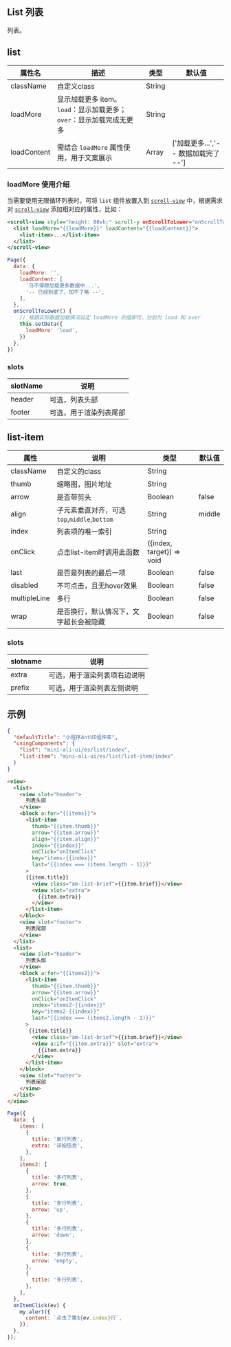 ## List 列表

列表。


## list

| 属性名 | 描述 | 类型 | 默认值 |
| ---- | ---- | ---- | ---- |
| className | 自定义class | String| |
| loadMore | 显示加载更多 item。`load`：显示加载更多；`over`：显示加载完成无更多 | String| |
| loadContent | 需结合 `loadMore` 属性使用，用于文案展示 | Array | ['加载更多...','-- 数据加载完了 --'] |

### loadMore 使用介绍
当需要使用无限循环列表时，可将 `list` 组件放置入到 [`scroll-view`](https://docs.alipay.com/mini/component/scroll-view) 中，根据需求对 [`scroll-view`](https://docs.alipay.com/mini/component/scroll-view) 添加相对应的属性，比如：
```xml
<scroll-view style="height: 80vh;" scroll-y onScrollToLower="onScrollToLower" enable-back-to-top="true">
  <list loadMore="{{loadMore}}" loadContent="{{loadContent}}">
    <list-item>...</list-item>
  </list>
</scroll-view>
```
```javascript
Page({
  data: {
    loadMore: '',
    loadContent: [
      '马不停蹄加载更多数据中...',
      '-- 已经到底了，加不了咯 --',
    ],
  },
  onScrollToLower() {
    // 根据实际数据加载情况设定 loadMore 的值即可，分别为 load 和 over
    this.setData({
      loadMore: 'load',
    })
  },
})
```

### slots

| slotName | 说明 |
| ---- | ---- |
| header | 可选，列表头部 |
| footer | 可选，用于渲染列表尾部 |

## list-item

| 属性 | 说明 | 类型 | 默认值 |
| ---- | ---- | ---- | ---- |
| className | 自定义的class | String | |
| thumb | 缩略图，图片地址 | String |  |
| arrow | 是否带剪头 | Boolean | false |
| align | 子元素垂直对齐，可选`top`,`middle`,`bottom` | String | middle |
| index | 列表项的唯一索引 | String | |
| onClick | 点击list-item时调用此函数 | ({index, target}) => void | |
| last | 是否是列表的最后一项 | Boolean |false |
| disabled | 不可点击，且无hover效果 | Boolean | false |
| multipleLine | 多行 | Boolean | false |
| wrap | 是否换行，默认情况下，文字超长会被隐藏 | Boolean | false |

### slots

| slotname | 说明 |
| ---- | ---- |
| extra | 可选，用于渲染列表项右边说明 |
| prefix | 可选，用于渲染列表左侧说明 |

## 示例

```json
{
  "defaultTitle": "小程序AntUI组件库",
  "usingComponents": {
    "list": "mini-ali-ui/es/list/index",
    "list-item": "mini-ali-ui/es/list/list-item/index"
  }
}
```

```html
<view>
  <list>
    <view slot="header">
      列表头部
    </view>
    <block a:for="{{items}}">
      <list-item
        thumb="{{item.thumb}}"
        arrow="{{item.arrow}}"
        align="{{item.align}}"
        index="{{index}}"
        onClick="onItemClick"
        key="items-{{index}}"
        last="{{index === (items.length - 1)}}"
      >
      {{item.title}}
        <view class="am-list-brief">{{item.brief}}</view>
        <view slot="extra">
          {{item.extra}}
        </view>
      </list-item>
    </block>
    <view slot="footer">
      列表尾部
    </view>
  </list>
  <list>
    <view slot="header">
      列表头部
    </view>
    <block a:for="{{items2}}">
      <list-item
        thumb="{{item.thumb}}"
        arrow="{{item.arrow}}"
        onClick="onItemClick"
        index="items2-{{index}}"
        key="items2-{{index}}"
        last="{{index === (items2.length - 1)}}"
      >
       {{item.title}}
        <view class="am-list-brief">{{item.brief}}</view>
        <view a:if="{{item.extra}}" slot="extra">
          {{item.extra}}
        </view>
      </list-item>
    </block>
    <view slot="footer">
      列表尾部
    </view>
  </list>
</view>
````

```javascript
Page({
  data: {
    items: [
      {
        title: '单行列表',
        extra: '详细信息',
      },
    ],
    items2: [
      {
        title: '多行列表',
        arrow: true,
      },
      {
        title: '多行列表',
        arrow: 'up',
      },
      {
        title: '多行列表',
        arrow: 'down',
      },
      {
        title: '多行列表',
        arrow: 'empty',
      },
      {
        title: '多行列表',
      },
    ],
  },
  onItemClick(ev) {
    my.alert({
      content: `点击了第${ev.index}行`,
    });
  },
});
```